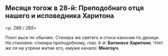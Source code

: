 
## Месяця тогож в 28-й: Преподобнаго отця нашего и исповедника Харитона

<*p. 286 / 285*>

Поют вьсе по обычяю. Стихира же святаго и стиси канонии по двоици. 
На стиховне: стихира преподобному, глас 4-й: **Богоносе Харитоне**. 
Чтет же ся на утрени житие его, емуже начало: **Многоуч**.
